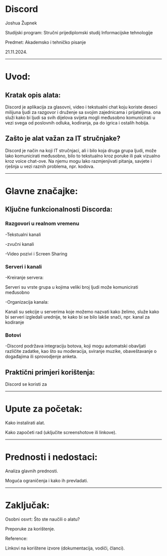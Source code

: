 # Discord
Joshua Župnek

Studijski program: Stručni prijediplomski studij Informacijske tehnologije

Predmet: Akademsko i tehničko pisanje

21.11.2024.

---

# Uvod:

## Kratak opis alata: 
Discord je aplikacija za glasovni, video i tekstualni chat koju koriste deseci milijuna ljudi za razgovor i druženje sa svojim zajednicama i prijateljima. ona služi kako bi ljudi sa svih dijelova svijeta mogli međusobno komunicirati u vezi svega od poslovnih odluka, kodiranja, pa do  igrica i ostalih hobija.

## Zašto je alat važan za IT stručnjake?
Discord je način na koji IT stručnjaci, ali i bilo koja druga grupa ljudi, može lako komunicirati međusobno, bilo to tekstualno kroz poruke ili pak vizualno kroz voice chat-ove. Na njemu mogu lako razmjenjivati pitanja, savjete i rješnja u vezi raznih problema, npr. kodova.

---

# Glavne značajke:

## Ključne funkcionalnosti Discorda:

### Razgovori u realnom vremenu
-Tekstualni kanali

-zvučni kanali

-Video pozivi i Screen Sharing

### Serveri i kanali
-Kreiranje servera:

Serveri su vrste grupa u kojima veliki broj ljudi može komunicirati međusobno

 
-Organizacija kanala:

Kanali su sekcije u serverima koje možemo nazvati kako želimo, služe kako bi serveri izgledali urednije, te kako bi se bilo lakše snači, 
npr. kanal za kodiranje

### Botovi
-Discord podržava integraciju botova, koji mogu automatski obavljati različite zadatke, kao što su moderacija, sviranje muzike, obaveštavanje o događajima ili sprovodjenje anketa.


## Praktični primjeri korištenja:
Discord se koristi za

---

# Upute za početak:

Kako instalirati alat.

Kako započeti rad (uključite screenshotove ili linkove).

---

# Prednosti i nedostaci:

Analiza glavnih prednosti.

Moguća ograničenja i kako ih prevladati.

---

# Zaključak:

Osobni osvrt: Što ste naučili o alatu?

Preporuke za korištenje.

Reference:

Linkovi na korištene izvore (dokumentacija, vodiči, članci).
